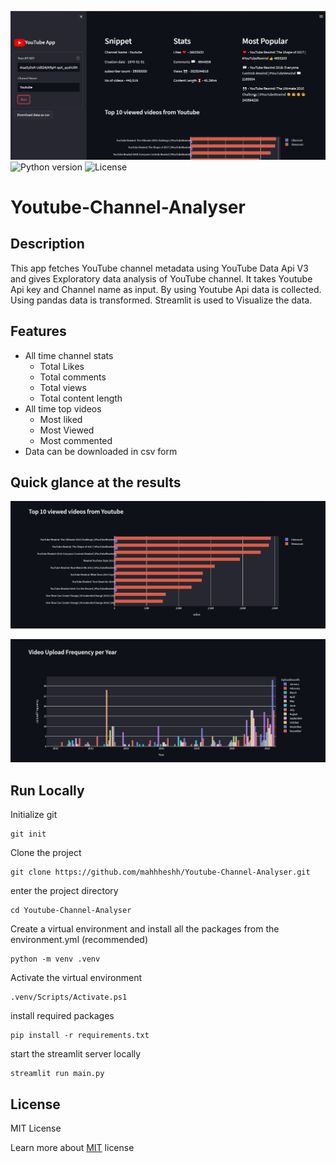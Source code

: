 ![banner](Preview/Dashboard.png)
![Python version](https://img.shields.io/badge/Python%20version-3.10%2B-lightgrey)
![License](https://img.shields.io/badge/License-MIT-green)

# Youtube-Channel-Analyser

## Description
This app fetches YouTube channel metadata using YouTube Data Api V3 and gives Exploratory data analysis of YouTube channel. It takes Youtube Api key and Channel name as input. By using Youtube Api data is collected. Using pandas data is transformed. Streamlit is used to Visualize the data.

## Features
- All time channel stats
  - Total Likes
  - Total comments
  - Total views
  - Total content length
- All time top videos
  - Most liked
  - Most Viewed
  - Most commented
- Data can be downloaded in csv form 

## Quick glance at the results
![Top-10-videos](Preview/Top-10-videos.png)

![video-upload-freq](Preview/Video-upload-frequency.png)


## Run Locally
Initialize git
```
git init
```
Clone the project
```
git clone https://github.com/mahhheshh/Youtube-Channel-Analyser.git
```
enter the project directory
```
cd Youtube-Channel-Analyser
```
Create a virtual environment and install all the packages from the environment.yml (recommended)
```
python -m venv .venv
```
Activate the virtual environment
```
.venv/Scripts/Activate.ps1
```
install required packages
```
pip install -r requirements.txt
```
start the streamlit server locally
```
streamlit run main.py
```

## License
MIT License

Learn more about [MIT](https://choosealicense.com/licenses/mit/) license